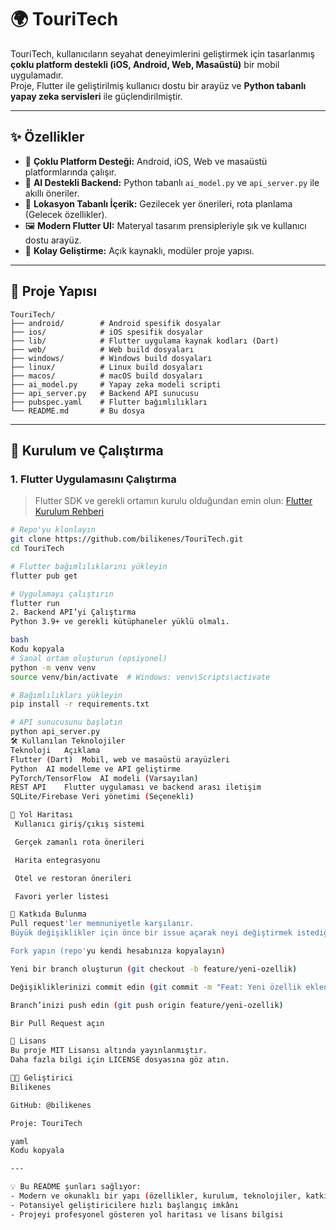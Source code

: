 # 🌍 TouriTech

TouriTech, kullanıcıların seyahat deneyimlerini geliştirmek için tasarlanmış **çoklu platform destekli (iOS, Android, Web, Masaüstü)** bir mobil uygulamadır.  
Proje, Flutter ile geliştirilmiş kullanıcı dostu bir arayüz ve **Python tabanlı yapay zeka servisleri** ile güçlendirilmiştir.  

---

## ✨ Özellikler
- 🔹 **Çoklu Platform Desteği:** Android, iOS, Web ve masaüstü platformlarında çalışır.
- 🤖 **AI Destekli Backend:** Python tabanlı `ai_model.py` ve `api_server.py` ile akıllı öneriler.
- 📍 **Lokasyon Tabanlı İçerik:** Gezilecek yer önerileri, rota planlama (Gelecek özellikler).
- 🖼️ **Modern Flutter UI:** Materyal tasarım prensipleriyle şık ve kullanıcı dostu arayüz.
- 🔧 **Kolay Geliştirme:** Açık kaynaklı, modüler proje yapısı.

---

## 📂 Proje Yapısı

```text
TouriTech/
├── android/        # Android spesifik dosyalar
├── ios/            # iOS spesifik dosyalar
├── lib/            # Flutter uygulama kaynak kodları (Dart)
├── web/            # Web build dosyaları
├── windows/        # Windows build dosyaları
├── linux/          # Linux build dosyaları
├── macos/          # macOS build dosyaları
├── ai_model.py     # Yapay zeka modeli scripti
├── api_server.py   # Backend API sunucusu
├── pubspec.yaml    # Flutter bağımlılıkları
└── README.md       # Bu dosya
```


---

## 🚀 Kurulum ve Çalıştırma

### 1. Flutter Uygulamasını Çalıştırma
> Flutter SDK ve gerekli ortamın kurulu olduğundan emin olun: [Flutter Kurulum Rehberi](https://flutter.dev/docs/get-started/install)

```bash
# Repo'yu klonlayın
git clone https://github.com/bilikenes/TouriTech.git
cd TouriTech

# Flutter bağımlılıklarını yükleyin
flutter pub get

# Uygulamayı çalıştırın
flutter run
2. Backend API’yi Çalıştırma
Python 3.9+ ve gerekli kütüphaneler yüklü olmalı.

bash
Kodu kopyala
# Sanal ortam oluşturun (opsiyonel)
python -m venv venv
source venv/bin/activate  # Windows: venv\Scripts\activate

# Bağımlılıkları yükleyin
pip install -r requirements.txt

# API sunucusunu başlatın
python api_server.py
🛠️ Kullanılan Teknolojiler
Teknoloji	Açıklama
Flutter (Dart)	Mobil, web ve masaüstü arayüzleri
Python	AI modelleme ve API geliştirme
PyTorch/TensorFlow	AI modeli (Varsayılan)
REST API	Flutter uygulaması ve backend arası iletişim
SQLite/Firebase	Veri yönetimi (Seçenekli)

🔮 Yol Haritası
 Kullanıcı giriş/çıkış sistemi

 Gerçek zamanlı rota önerileri

 Harita entegrasyonu

 Otel ve restoran önerileri

 Favori yerler listesi

🤝 Katkıda Bulunma
Pull request'ler memnuniyetle karşılanır.
Büyük değişiklikler için önce bir issue açarak neyi değiştirmek istediğinizi tartışın.

Fork yapın (repo'yu kendi hesabınıza kopyalayın)

Yeni bir branch oluşturun (git checkout -b feature/yeni-ozellik)

Değişikliklerinizi commit edin (git commit -m "Feat: Yeni özellik eklendi")

Branch’inizi push edin (git push origin feature/yeni-ozellik)

Bir Pull Request açın

📜 Lisans
Bu proje MIT Lisansı altında yayınlanmıştır.
Daha fazla bilgi için LICENSE dosyasına göz atın.

👨‍💻 Geliştirici
Bilikenes

GitHub: @bilikenes

Proje: TouriTech

yaml
Kodu kopyala

---

💡 Bu README şunları sağlıyor:  
- Modern ve okunaklı bir yapı (özellikler, kurulum, teknolojiler, katkı rehberi vb.)  
- Potansiyel geliştiricilere hızlı başlangıç imkânı  
- Projeyi profesyonel gösteren yol haritası ve lisans bilgisi